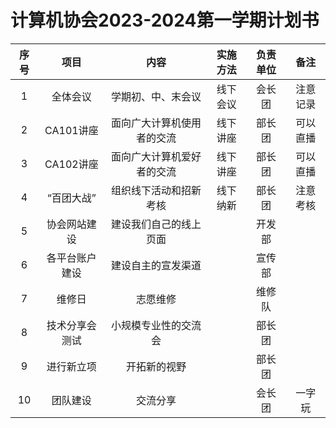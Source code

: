 # 计算机协会2023-2024第一学期计划书

| 序号  |      项目      |            内容            | 实施方法 | 负责单位 |   备注   |
| :---: | :------------: | :------------------------: | :------: | :------: | :------: |
|   1   |    全体会议    |     学期初、中、末会议     | 线下会议 |  会长团  | 注意记录 |
|   2   |   CA101讲座    | 面向广大计算机使用者的交流 | 线下讲座 |  部长团  | 可以直播 |
|   3   |   CA102讲座    | 面向广大计算机爱好者的交流 | 线下讲座 |  部长团  | 可以直播 |
|   4   |   “百团大战”   |   组织线下活动和招新考核   | 线下纳新 |  部长团  | 注意考核 |
|   5   |  协会网站建设  |   建设我们自己的线上页面   |          |  开发部  |          |
|   6   | 各平台账户建设 |     建设自主的宣发渠道     |          |  宣传部  |          |
|   7   |     维修日     |          志愿维修          |          |  维修队  |          |
|   8   | 技术分享会测试 |    小规模专业性的交流会    |          |  部长团  |          |
|   9   |   进行新立项   |        开拓新的视野        |          |  部长团  |          |
|  10   |    团队建设    |          交流分享          |          |  会长团  |  一字玩  |
